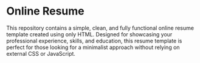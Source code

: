 # Online Resume
 
This repository contains a simple, clean, and fully functional online resume template created using only HTML. Designed for showcasing your professional experience, skills, and education, this resume template is perfect for those looking for a minimalist approach without relying on external CSS or JavaScript.
